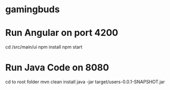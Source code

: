 # gamingbuds

# Run Angular on port 4200
cd /src/main/ui
npm install
npm start

# Run Java Code on 8080 
cd to root folder
mvn clean install
java -jar target/users-0.0.1-SNAPSHOT.jar